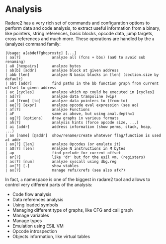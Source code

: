 # Analysis

Radare2 has a very rich set of commands and configuration options to perform data and code analysis,
to extract useful information from a binary, like pointers, string references,
basic blocks, opcode data, jump targets, cross references and much more.
These operations are handled by the `a` (analyze) command family:

```
|Usage: a[abdefFghoprxstc] [...]
| aa[?]              analyze all (fcns + bbs) (aa0 to avoid sub renaming)
| a8 [hexpairs]      analyze bytes
| ab[b] [addr]       analyze block at given address
| abb [len]          analyze N basic blocks in [len] (section.size by default)
| abt [addr]         find paths in the bb function graph from current offset to given address
| ac [cycles]        analyze which op could be executed in [cycles]
| ad[?]              analyze data trampoline (wip)
| ad [from] [to]     analyze data pointers to (from-to)
| ae[?] [expr]       analyze opcode eval expression (see ao)
| af[?]              analyze Functions
| aF                 same as above, but using anal.depth=1
| ag[?] [options]    draw graphs in various formats
| ah[?]              analysis hints (force opcode size, ...)
| ai [addr]          address information (show perms, stack, heap, ...)
| an [name] [@addr]  show/rename/create whatever flag/function is used at addr
| ao[?] [len]        analyze Opcodes (or emulate it)
| aO[?] [len]        Analyze N instructions in M bytes
| ap                 find prelude for current offset
| ar[?]              like 'dr' but for the esil vm. (registers)
| as[?] [num]        analyze syscall using dbg.reg
| av[?] [.]          show vtables
| ax[?]              manage refs/xrefs (see also afx?)
```

In fact, `a` namespace is one of the biggest in radare2 tool and allows to control
very different parts of the analysis:

 - Code flow analysis
 - Data references analysis
 - Using loaded symbols
 - Managing different type of graphs, like CFG and call graph
 - Manage variables
 - Manage types
 - Emulation using ESIL VM
 - Opcode introspection
 - Objects information, like virtual tables

